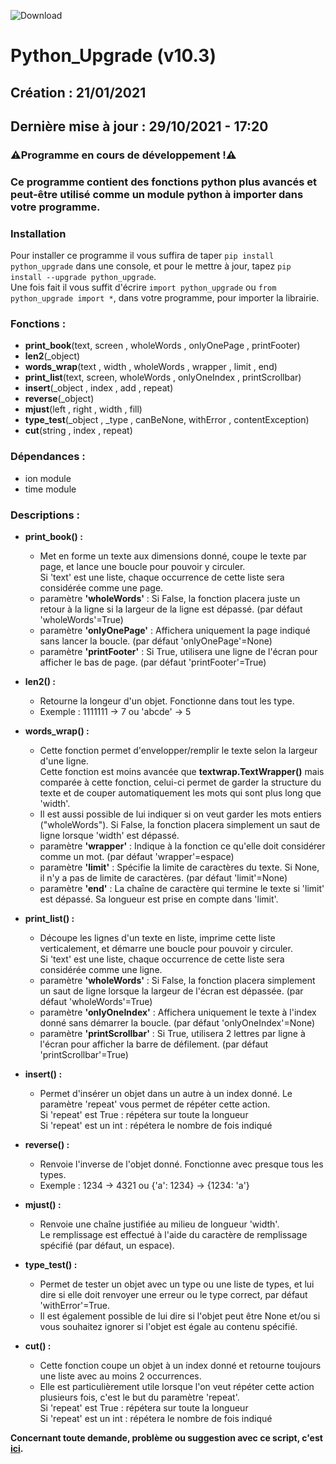 ![Download](https://shields.io/github/downloads/ZetaMap/Python_Upgrade/total)
# Python_Upgrade (v10.3)

## Création : 21/01/2021 
## Dernière mise à jour : 29/10/2021 - 17:20
### **⚠️Programme en cours de développement !⚠️** 
### Ce programme contient des fonctions python plus avancés et peut-être utilisé comme un module python à importer dans votre programme.

### Installation
Pour installer ce programme il vous suffira de taper ``pip install python_upgrade`` dans une console, et pour le mettre à jour, tapez ``pip install --upgrade python_upgrade``. <br>
Une fois fait il vous suffit d'écrire ``import python_upgrade`` ou ``from python_upgrade import *``, dans votre programme, pour importer la librairie.

### Fonctions :
* **print_book**(text, screen ,  wholeWords , onlyOnePage , printFooter)
* **len2**(_object)
* **words_wrap**(text , width , wholeWords , wrapper , limit , end)
* **print_list**(text, screen, wholeWords , onlyOneIndex , printScrollbar)
* **insert**(_object , index , add , repeat)
* **reverse**(_object)
* **mjust**(left , right , width , fill)
* **type_test**(_object , _type , canBeNone, withError , contentException)
* **cut**(string , index , repeat)

### Dépendances :
* ion module
* time module

### Descriptions :
* **print_book() :**
  * Met en forme un texte aux dimensions donné, coupe le texte par page, et lance une boucle pour pouvoir y circuler. <br>Si 'text' est une liste, chaque occurrence de cette liste sera considérée comme une page.
  * paramètre **'wholeWords'** : Si False, la fonction placera juste un retour à la ligne si la largeur de la ligne est dépassé. (par défaut 'wholeWords'=True)
  * paramètre **'onlyOnePage'** : Affichera uniquement la page indiqué sans lancer la boucle. (par défaut 'onlyOnePage'=None)
  * paramètre **'printFooter'** : Si True, utilisera une ligne de l'écran pour afficher le bas de page. (par défaut 'printFooter'=True)

* **len2() :**
  * Retourne la longeur d'un objet. Fonctionne dans tout les type.
  * Exemple : 1111111 -> 7 ou 'abcde' -> 5

* **words_wrap() :**
  * Cette fonction permet d'envelopper/remplir le texte selon la largeur d'une ligne. <br>Cette fonction est moins avancée que **textwrap.TextWrapper()** mais comparée à cette fonction, celui-ci permet de garder la structure du texte et de couper automatiquement les mots qui sont plus long que 'width'.
  * Il est aussi possible de lui indiquer si on veut garder les mots entiers ("wholeWords"). Si False, la fonction placera simplement un saut de ligne lorsque 'width' est dépassé. 
  * paramètre **'wrapper'** : Indique à la fonction ce qu'elle doit considérer comme un mot. (par défaut 'wrapper'=espace)
  * paramètre **'limit'** : Spécifie la limite de caractères du texte. Si None, il n'y a pas de limite de caractères. (par défaut 'limit'=None)
  * paramètre **'end'** : La chaîne de caractère qui termine le texte si 'limit' est dépassé. Sa longueur est prise en compte dans 'limit'. 

* **print_list() :**
  * Découpe les lignes d'un texte en liste, imprime cette liste verticalement, et démarre une boucle pour pouvoir y circuler. <br>Si 'text' est une liste, chaque occurrence de cette liste sera considérée comme une ligne. 
  * paramètre **'wholeWords'** : Si False, la fonction placera simplement un saut de ligne lorsque la largeur de l'écran est dépassée. (par défaut 'wholeWords'=True)
  * paramètre **'onlyOneIndex'** : Affichera uniquement le texte à l'index donné sans démarrer la boucle. (par défaut 'onlyOneIndex'=None)
  * paramètre **'printScrollbar'** : Si True, utilisera 2 lettres par ligne à l'écran pour afficher la barre de défilement. (par défaut 'printScrollbar'=True) 

* **insert() :**
  * Permet d'insérer un objet dans un autre à un index donné. Le paramètre 'repeat' vous permet de répéter cette action. <br>Si 'repeat' est True : répétera sur toute la longueur<br>Si 'repeat' est un int : répétera le nombre de fois indiqué 

* **reverse() :**
  * Renvoie l'inverse de l'objet donné. Fonctionne avec presque tous les types.
  * Exemple : 1234 -> 4321 ou {'a': 1234} -> {1234: 'a'} 

* **mjust() :**
  * Renvoie une chaîne justifiée au milieu de longueur 'width'. <br>Le remplissage est effectué à l'aide du caractère de remplissage spécifié (par défaut, un espace).

* **type_test() :**
  * Permet de tester un objet avec un type ou une liste de types, et lui dire si elle doit renvoyer une erreur ou le type correct, par défaut 'withError'=True.
  * Il est également possible de lui dire si l'objet peut être None et/ou si vous souhaitez ignorer si l'objet est égale au contenu spécifié. 

* **cut() :**
  * Cette fonction coupe un objet à un index donné et retourne toujours une liste avec au moins 2 occurrences.
  * Elle est particulièrement utile lorsque l'on veut répéter cette action plusieurs fois, c'est le but du paramètre 'repeat'. <br>Si 'repeat' est True : répétera sur toute la longueur<br>Si 'repeat' est un int : répétera le nombre de fois indiqué 

**Concernant toute demande, problème ou suggestion avec ce script, c'est [ici](https://github.com/ZetaMap/Python_Upgrade/issues/new).**
